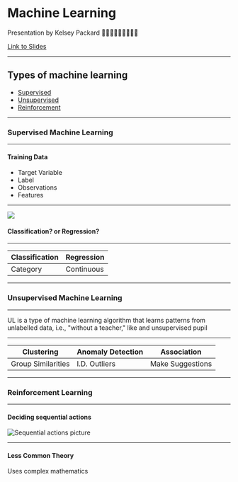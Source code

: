 # Machine Learning

Presentation by Kelsey Packard
👩🏻‍💻🌟🌟🌟👨🏾‍💻

[Link to Slides](https://hackmd.io/@KBYYQ_gmRrurFk8RrLO_rQ/rJigkqSUq#/)

---

## Types of machine learning

- [Supervised](#supervised-machine-learning)
- [Unsupervised](#unsupervised-machine-learning)
- [Reinforcement](#reinforcement-learning)

---

### Supervised Machine Learning

---

#### Training Data
* Target Variable
* Label
* Observations
* Features

---

![](https://i.imgur.com/Yph3WO6.jpg)
#### Classification? or  Regression?

---

| Classification | Regression |
| -------- | -------- |
|Category | Continuous |

---

### Unsupervised Machine Learning

---

UL is a type of machine learning algorithm that learns patterns from unlabelled data, i.e., "without a teacher," like and unsupervised pupil

---

| Clustering| Anomaly Detection  | Association |
| -------- | -------- | -------- |
| Group Similarities | I.D. Outliers | Make Suggestions |

---

### Reinforcement Learning

---

#### Deciding sequential actions
![Sequential actions picture](https://i.imgur.com/ZQjgE03.jpg)

---

#### Less Common Theory
Uses complex mathematics
